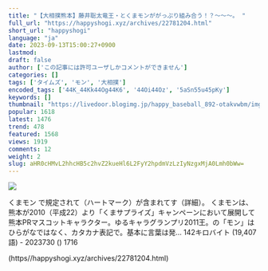 ```yaml
---
title: "【大相撲熊本】藤井聡太竜王・とくまモンががっぷり組み合う！？～～～。 "
full_url: "https://happyshogi.xyz/archives/22781204.html"
short_url: "happyshogi"
language: "ja"
date: 2023-09-13T15:00:27+0900
lastmod: 
draft: false
author: ['この記事には許可ユーザしかコメントができません']
categories: []
tags: ['タイムズ', 'モン', '大相撲']
encoded_tags: ['44K_44Kk44Og44K6', '44Oi44Oz', '5aSn55u45pKy']
keywords: []
thumbnail: "https://livedoor.blogimg.jp/happy_baseball_892-otakvwbm/imgs/8/4/847403e1-s.jpg"
popular: 1618
latest: 1476
trend: 478
featured: 1568
views: 1919
comments: 12
weight: 2
slug: aHR0cHMvL2hhcHB5c2hvZ2kueHl6L2FyY2hpdmVzLzIyNzgxMjA0Lmh0bWw=
---
```


![](https://livedoor.blogimg.jp/happy_baseball_892-otakvwbm/imgs/8/4/847403e1-s.jpg)

くまモン で規定されて（ハートマーク）が含まれてす（詳細）。 くまモンは、熊本が2010（平成22）より「くまサプライズ」キャンペーンにおいて展開して熊本PRマスコットキャラクター。ゆるキャラグランプリ2011王。の「モン」はひらがなではなく、カタカナ表記で。基本に言葉は発… 142キロバイト (19,407 語) - 2023730 () 1716

(https//happyshogi.xyz/archives/22781204.html)
